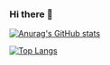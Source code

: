 ### Hi there 👋
[![Anurag's GitHub stats](https://github-readme-stats.vercel.app/api?username=ningzhy3)](https://github.com/anuraghazra/github-readme-stats)

[![Top Langs](https://github-readme-stats.vercel.app/api/top-langs/?username=ningzhy3&hide=javascript,html,css)](https://github.com/anuraghazra/github-readme-stats)

<!--
**ningzhy3/ningzhy3** is a ✨ _special_ ✨ repository because its `README.md` (this file) appears on your GitHub profile.

Here are some ideas to get you started:

- 🔭 I’m currently working on ...
- 🌱 I’m currently learning ...
- 👯 I’m looking to collaborate on ...
- 🤔 I’m looking for help with ...
- 💬 Ask me about ...
- 📫 How to reach me: ...
- 😄 Pronouns: ...
- ⚡ Fun fact: ...
-->
